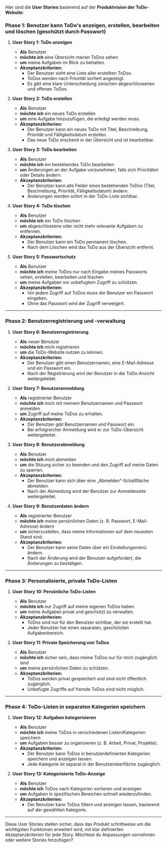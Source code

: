 Hier sind die **User Stories** basierend auf der **Produktvision der ToDo-Website**:

### **Phase 1: Benutzer kann ToDo's anzeigen, erstellen, bearbeiten und löschen (geschützt durch Passwort)**

1. **User Story 1: ToDo anzeigen**
   - **Als** Benutzer
   - **möchte ich** eine Übersicht meiner ToDos sehen
   - **um** meine Aufgaben im Blick zu behalten.
   - **Akzeptanzkriterien:**
     - Der Benutzer sieht eine Liste aller erstellten ToDos.
     - ToDos werden nach Priorität sortiert angezeigt.
     - Es gibt eine klare Unterscheidung zwischen abgeschlossenen und offenen ToDos.

2. **User Story 2: ToDo erstellen**
   - **Als** Benutzer
   - **möchte ich** ein neues ToDo erstellen
   - **um** eine Aufgabe hinzuzufügen, die erledigt werden muss.
   - **Akzeptanzkriterien:**
     - Der Benutzer kann ein neues ToDo mit Titel, Beschreibung, Priorität und Fälligkeitsdatum erstellen.
     - Das neue ToDo erscheint in der Übersicht und ist bearbeitbar.

3. **User Story 3: ToDo bearbeiten**
   - **Als** Benutzer
   - **möchte ich** ein bestehendes ToDo bearbeiten
   - **um** Änderungen an der Aufgabe vorzunehmen, falls sich Prioritäten oder Details ändern.
   - **Akzeptanzkriterien:**
     - Der Benutzer kann alle Felder eines bestehenden ToDos (Titel, Beschreibung, Priorität, Fälligkeitsdatum) ändern.
     - Änderungen werden sofort in der ToDo-Liste sichtbar.

4. **User Story 4: ToDo löschen**
   - **Als** Benutzer
   - **möchte ich** ein ToDo löschen
   - **um** abgeschlossene oder nicht mehr relevante Aufgaben zu entfernen.
   - **Akzeptanzkriterien:**
     - Der Benutzer kann ein ToDo permanent löschen.
     - Nach dem Löschen wird das ToDo aus der Übersicht entfernt.

5. **User Story 5: Passwortschutz**
   - **Als** Benutzer
   - **möchte ich** meine ToDos nur nach Eingabe meines Passworts sehen, erstellen, bearbeiten und löschen
   - **um** meine Aufgaben vor unbefugtem Zugriff zu schützen.
   - **Akzeptanzkriterien:**
     - Vor jedem Zugriff auf ToDos muss der Benutzer ein Passwort eingeben.
     - Ohne das Passwort wird der Zugriff verweigert.

---

### **Phase 2: Benutzerregistrierung und -verwaltung**

1. **User Story 6: Benutzerregistrierung**
   - **Als** neuer Benutzer
   - **möchte ich** mich registrieren
   - **um** die ToDo-Website nutzen zu können.
   - **Akzeptanzkriterien:**
     - Der Benutzer gibt einen Benutzernamen, eine E-Mail-Adresse und ein Passwort ein.
     - Nach der Registrierung wird der Benutzer in die ToDo-Ansicht weitergeleitet.

2. **User Story 7: Benutzeranmeldung**
   - **Als** registrierter Benutzer
   - **möchte ich** mich mit meinem Benutzernamen und Passwort anmelden
   - **um** Zugriff auf meine ToDos zu erhalten.
   - **Akzeptanzkriterien:**
     - Der Benutzer gibt Benutzernamen und Passwort ein.
     - Bei erfolgreicher Anmeldung wird er zur ToDo-Übersicht weitergeleitet.

3. **User Story 8: Benutzerabmeldung**
   - **Als** Benutzer
   - **möchte ich** mich abmelden
   - **um** die Sitzung sicher zu beenden und den Zugriff auf meine Daten zu sperren.
   - **Akzeptanzkriterien:**
     - Der Benutzer kann sich über eine „Abmelden“-Schaltfläche abmelden.
     - Nach der Abmeldung wird der Benutzer zur Anmeldeseite weitergeleitet.

4. **User Story 9: Benutzerdaten ändern**
   - **Als** registrierter Benutzer
   - **möchte ich** meine persönlichen Daten (z. B. Passwort, E-Mail-Adresse) ändern
   - **um** sicherzustellen, dass meine Informationen auf dem neuesten Stand sind.
   - **Akzeptanzkriterien:**
     - Der Benutzer kann seine Daten über ein Einstellungsmenü ändern.
     - Nach der Änderung wird der Benutzer aufgefordert, die Änderungen zu bestätigen.

---

### **Phase 3: Personalisierte, private ToDo-Listen**

1. **User Story 10: Persönliche ToDo-Listen**
   - **Als** Benutzer
   - **möchte ich** nur Zugriff auf meine eigenen ToDos haben
   - **um** meine Aufgaben privat und geschützt zu verwalten.
   - **Akzeptanzkriterien:**
     - ToDos sind nur für den Benutzer sichtbar, der sie erstellt hat.
     - Jeder Benutzer hat einen separaten, geschützten Aufgabenbereich.

2. **User Story 11: Private Speicherung von ToDos**
   - **Als** Benutzer
   - **möchte ich** sicher sein, dass meine ToDos nur für mich zugänglich sind
   - **um** meine persönlichen Daten zu schützen.
   - **Akzeptanzkriterien:**
     - ToDos werden privat gespeichert und sind nicht öffentlich zugänglich.
     - Unbefugte Zugriffe auf fremde ToDos sind nicht möglich.

---

### **Phase 4: ToDo-Listen in separaten Kategorien speichern**

1. **User Story 12: Aufgaben kategorisieren**
   - **Als** Benutzer
   - **möchte ich** meine ToDos in verschiedenen Listen/Kategorien speichern
   - **um** Aufgaben besser zu organisieren (z. B. Arbeit, Privat, Projekte).
   - **Akzeptanzkriterien:**
     - Der Benutzer kann ToDos in benutzerdefinierten Kategorien speichern und anzeigen lassen.
     - Jede Kategorie ist separat in der Benutzeroberfläche zugänglich.

2. **User Story 13: Kategorisierte ToDo-Anzeige**
   - **Als** Benutzer
   - **möchte ich** ToDos nach Kategorien sortieren und anzeigen
   - **um** Aufgaben in spezifischen Bereichen schnell wiederzufinden.
   - **Akzeptanzkriterien:**
     - Der Benutzer kann ToDos filtern und anzeigen lassen, basierend auf der gewählten Kategorie.

---

Diese User Stories stellen sicher, dass das Produkt schrittweise um die wichtigsten Funktionen erweitert wird, mit klar definierten Akzeptanzkriterien für jede Story. Möchtest du Anpassungen vornehmen oder weitere Stories hinzufügen?
